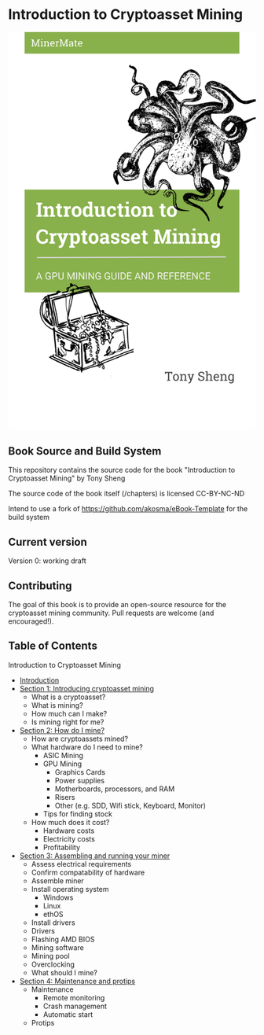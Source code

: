 # Introduction to Cryptoasset Mining
![Introduction to Cryptoasset Mining Cover](img/introduction-to-cryptoasset-mining.png)
## Book Source and Build System

This repository contains the source code for the book "Introduction to Cryptoasset Mining" by Tony Sheng

The source code of the book itself (/chapters) is licensed CC-BY-NC-ND

Intend to use a fork of https://github.com/akosma/eBook-Template for the build system

## Current version

Version 0: working draft

## Contributing

The goal of this book is to provide an open-source resource for the cryptoasset mining community. Pull requests are welcome (and encouraged!). 

## Table of Contents

Introduction to Cryptoasset Mining

* [Introduction](content/introduction.mdown)
* [Section 1: Introducing cryptoasset mining](content/section1.mdown)
	* What is a cryptoasset?
	* What is mining?
	* How much can I make?
	* Is mining right for me?
* [Section 2: How do I mine?](section2.mdown)
	* How are cryptoassets mined?
	* What hardware do I need to mine?
		* ASIC Mining
		* GPU Mining
			* Graphics Cards
			* Power supplies
			* Motherboards, processors, and RAM
			* Risers
			* Other (e.g. SDD, Wifi stick, Keyboard, Monitor)
		* Tips for finding stock
	* How much does it cost?
		* Hardware costs
		* Electricity costs
		* Profitability
* [Section 3: Assembling and running your miner](content/section3.mdown)
	* Assess electrical requirements
	* Confirm compatability of hardware
	* Assemble miner
	* Install operating system
		* Windows
		* Linux
		* ethOS
	* Install drivers
	* Drivers
	* Flashing AMD BIOS
	* Mining software
	* Mining pool
	* Overclocking
	* What should I mine?
* [Section 4: Maintenance and protips](content/section4.mdown)
	* Maintenance
		* Remote monitoring
		* Crash management
		* Automatic start
	* Protips